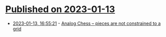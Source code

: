# [Published on 2023-01-13](index.md)

* [2023-01-13, 16:55:21](https://news.ycombinator.com/item?id=34370440) - [Analog Chess – pieces are not constrained to a grid](https://github.com/ehulinsky/AnalogChess/blob/main/README.md)
